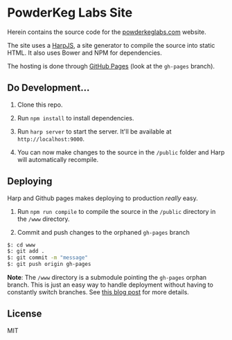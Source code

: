 # PowderKeg Labs Site

Herein contains the source code for the [powderkeglabs.com](http://powderkeglabs.com) website.

The site uses a [HarpJS](http://harpjs.com), a site generator to compile the source into static HTML.  It also uses Bower and NPM for dependencies.

The hosting is done through [GitHub Pages](http://pages.github.com) (look at the `gh-pages` branch).



## Do Development...

1. Clone this repo.  

2. Run `npm install` to install dependencies.  

3. Run `harp server` to start the server. It'll be available at `http://localhost:9000`.

4. You can now make changes to the source in the `/public` folder and Harp will automatically recompile.


## Deploying

Harp and Github pages makes deploying to production *really* easy.

1. Run `npm run compile` to compile the source in the `/public` directory in the `/www` directory.

2. Commit and push changes to the orphaned `gh-pages` branch
```bash
$: cd www
$: git add .
$: git commit -m "message"
$: git push origin gh-pages
```

**Note**: The `/www` directory is a submodule pointing the `gh-pages` orphan branch. This is just an easy way to handle deployment without having to constantly switch branches.  See [this blog post](http://blog.revathskumar.com/2014/07/publish-github-pages-using-git-submodules.html) for more details.

License
-------
MIT

